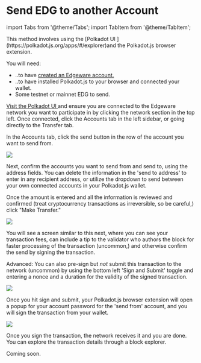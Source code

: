 # Send EDG to another Account

import Tabs from '@theme/Tabs';
import TabItem from '@theme/TabItem';

<Tabs>
<TabItem value="start" label="Using Polkadot.js">
This method involves using the [Polkadot UI ](https://polkadot.js.org/apps/#/explorer)and the Polkadot.js browser extension.

You will need:

- ..to have [created an Edgeware account.](create-an-account.md)
- ..to have installed Polkadot.js to your browser and connected your wallet.
- Some testnet or mainnet EDG to send.

[Visit the Polkadot UI ](https://polkadot.js.org/apps/#/accounts)and ensure you are connected to the Edgeware network you want to participate in by clicking the network section in the top left. Once connected, click the Accounts tab in the left sidebar, or going directly to the Transfer tab.

In the Accounts tab, click the send button in the row of the account you want to send from.

![](/img/screen-shot-2020-02-10-at-9.35.08-am2.png)

Next, confirm the accounts you want to send from and send to, using the address fields. You can delete the information in the 'send to address' to enter in any recipient address, or utilize the dropdown to send between your own connected accounts in your Polkadot.js wallet.

Once the amount is entered and all the information is reviewed and confirmed (treat cryptocurrency transactions as irreversible, so be careful,) click "Make Transfer."

![](/img/screen-shot-2020-02-10-at-9.39.14-am1.png)

You will see a screen similar to this next, where you can see your transaction fees, can include a tip to the validator who authors the block for faster processing of the transaction (uncommon,) and otherwise confirm the send by signing the transaction.

Advanced: You can also pre-sign but _not_ submit this transaction to the network (uncommon) by using the bottom left 'Sign and Submit' toggle and entering a nonce and a duration for the validity of the signed transaction.

![](/img/screen-shot-2020-02-10-at-9.43.14-am1.png)

Once you hit sign and submit, your Polkadot.js browser extension will open a popup for your account password for the 'send from' account, and you will sign the transaction from your wallet.

![](/img/screen-shot-2020-02-10-at-9.48.50-am2.png)

Once you sign the transaction, the network receives it and you are done. You can explore the transaction details through a block explorer.

</TabItem>
<TabItem value="commonwealth" label="Using Commonwealth.im">

Coming soon.

</TabItem>
</Tabs>
